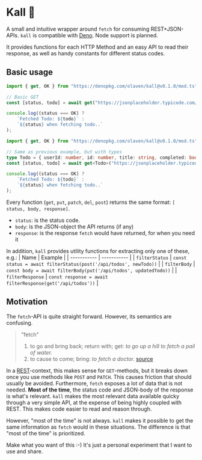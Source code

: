 # Kall 🦜
A small and intuitive wrapper around `fetch` for consuming REST+JSON-APIs.
`kall` is compatible with [Deno](https://deno.land). Node support is planned. 

It provides functions for each HTTP Method and an easy API to read their response,
as well as handy constants for different status codes. 

## Basic usage 
```ts
import { get, OK } from "https://denopkg.com/olaven/kall@v0.1.0/mod.ts";

// Basic GET 
const [status, todo] = await get("https://jsonplaceholder.typicode.com/todos/1");

console.log((status === OK) ?
    `Fetched Todo: ${todo}` :
    `${status} when fetching todo..`
); 

```
```ts
import { get, OK } from "https://denopkg.com/olaven/kall@v0.1.0/mod.ts";

// Same as previous example, but with types
type Todo = { userId: number, id: number, title: string, completed: boolean }; //define the type the server is expected to return 
const [status, todo] = await get<Todo>("https://jsonplaceholder.typicode.com/todos/1"); // pass as generic 

console.log((status === OK) ?
    `Fetched Todo: ${todo}` :
    `${status} when fetching todo..`
); 
```

Every function (`get`, `put`, `patch`, `del`, `post`) returns the same format: `[ status, body, response]`.  
* `status`: is the status code. 
* `body`: is the JSON-object the API returns (if any) 
* `response`: is the response `fetch` would have returned, for when you need it

In addition, `kall` provides utility functions for extracting only one of these, e.g.: 
| Name      | Example |
| ----------- | ----------- |
| `filterStatus`      | `const status = await filterStatus(post('/api/todos', newTodo))`        | 
| `filterBody`      | `const body = await filterBody(put('/api/todos', updatedTodo))` | 
| `filterResponse`      | `const response = await filterResponse(get('/api/todos'))`   | 


## Motivation 
The `fetch`-API is quite straight forward. However, its semantics are confusing. 
> "fetch" 
> 1. to go and bring back; return with; get: 
> _to go up a hill to fetch a pail of water._
> 2. to cause to come; bring: 
> _to fetch a doctor._
> [source](https://www.dictionary.com/browse/fetch)


In a [REST](https://en.wikipedia.org/wiki/Representational_state_transfer)-context, this makes sense for `GET`-methods, but 
it breaks down once you use methods like `POST` and `PATCH`. This causes friction that should usually be avoided. 
Furthermore, `fetch` exposes a lot of data that is not needed. __Most of the time__, the status code and JSON-body of the response 
is what's relevant. `kall` makes the most relevant data available quicky through a very simple API, at the expense of being highly coupled with REST. 
This makes code easier to read and reason through. 

However, "most of the time" is not always. `kall` makes it possible to get the same information as `fetch` would in these situations. 
The difference is that "most of the time" is prioritized. 

Make what you want of this :-) It's just a personal experiment that I want to use and share. 
